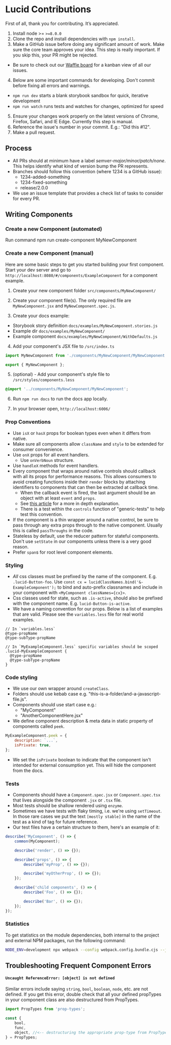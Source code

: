# Lucid Contributions

First of all, thank you for contributing. It’s appreciated.

1. Install node >= `>=8.0.0`
2. Clone the repo and install dependencies with `npm install`.
3. Make a GitHub issue before doing any significant amount of work. Make sure the core team approves your idea. This step is really important. If you skip this, your PR might be rejected.

- Be sure to check out our [Waffle board][waffle] for a kanban view of all our issues.

4. Below are some important commands for developing. Don't commit before fixing all errors and warnings.

- `npm run dev` starts a blank storybook sandbox for quick, iterative development
- `npm run watch` runs tests and watches for changes, optimized for speed

5. Ensure your changes work properly on the latest versions of Chrome, Firefox, Safari, and IE Edge. Currently this step is manual.
6. Reference the issue's number in your commit. E.g.: "Did this #12".
7. Make a pull request.

## Process

- All PRs should at minimum have a label _semver-major/minor/patch/none_. This helps identify what kind of version bump the PR represents.
- Branches should follow this convention (where 1234 is a GitHub issue):
  - 1234-added-something
  - 1234-fixed-something
  - release/2.0.0
- We use an issue template that provides a check list of tasks to consider for every PR.

## Writing Components

### Create a new Component (automated)

Run command
npm run create-component MyNewComponent

### Create a new Component (manual)

Here are some basic steps to get you started building your first component.
Start your dev server and go to `http://localhost:8080/#/components/ExampleComponent` for a component example.

1. Create your new component folder
   `src/components/MyNewComponent/`

2. Create your component file(s). The only required file are `MyNewComponent.jsx` and `MyNewComponent.spec.js`.

3. Create your docs example:

- Storybook story definition `docs/examples/MyNewComponent.stories.js`
- Example dir `docs/examples/MyNewComponent/`
- Example component `docs/examples/MyNewComponent/WithDefaults.js`

4. Add your component's JSX file to `/src/index.ts`

```javascript
import MyNewComponent from './components/MyNewComponent/MyNewComponent';

export { MyNewComponent };
```

5. (optional) - Add your component's style file to `/src/styles/components.less`

```css
@import '../components/MyNewComponent/MyNewComponent';
```

6. Run `npm run docs` to run the docs app locally.

7. In your browser open, `http://localhost:6006/`

### Prop Conventions

- Use `isX` or `hasX` props for boolean types even when it differs from native.
- Make sure all components allow `className` and `style` to be extended for consumer convenience.
- Use `onX` props for all event handlers.
  - Use `onVerbNoun` structure.
- Use `handleX` methods for event handlers.
- Every component that wraps around native controls should callback with all its props for performance reasons. This allows consumers to avoid creating functions inside their `render` blocks by attaching identifiers to components that can then be extracted at callback time.
  - When the callback event is fired, the last argument should be an object with at least `event` and `props`.
  - See [this article][perf] for a more in depth explanation.
  - There is a test within the `controls` function of "generic-tests" to help test this convention.
- If the component is a thin wrapper around a native control, be sure to pass through any extra props through to the native component. Usually this is called `passThroughs` in the code.
- Stateless by default, use the reducer pattern for stateful components. Don't use `setState` in our components unless there is a very good reason.
- Prefer `span`s for root level component elements.

### Styling

- _All_ css classes must be prefixed by the name of the component. E.g. `.lucid-Button-foo`. Use `const cx = lucidClassNames.bind('&-ExampleComponent');` to bind and auto-prefix classnames and include in your component with `<MyComponent classNames={cx}>`.
- Css classes used for state, such as `.is-active`, should also be prefixed with the component name. E.g. `lucid-Button-is-active`.
- We have a naming convention for our props. Below is a list of examples that are valid. Please see the `variables.less` file for real world examples.

```
// In `variables.less`
@type-propName
@type-subType-propName

// In `MyExampleComponent.less` specific variables should be scoped
.lucid-MyExampleComponent {
  @type-propName
  @type-subType-propName
}
```

### Code styling

- We use our own wrapper around `createClass`.
- Folders should use kebab case e.g. "this-is-a-folder/and-a-javascript-file.js".
- Components should use start case e.g.:
  - "MyComponent"
  - "AnotherComponentHere.jsx"
- We define component description & meta data in static property of components called `peek`.

```javascript
MyExampleComponent.peek = {
	description: `...`,
	isPrivate: true,
};
```

- We set the `isPrivate` boolean to indicate that the component isn't intended for external consumption yet. This will hide the component from the docs.

### Tests

- Components should have a `Component.spec.jsx` or `Component.spec.tsx` that lives alongside the component `.jsx` or `.tsx` file.
- Most tests should be shallow rendered using `enzyme`.
- Sometimes we have tests with flaky timing, i.e. we're using `setTimeout`. In those rare cases we put the text `[mostly stable]` in the name of the test as a kind of tag for future reference.
- Our test files have a certain structure to them, here's an example of it:

```javascript
describe('MyComponent', () => {
	common(MyComponent);

	describe('render', () => {});

	describe('props', () => {
		describe('myProp', () => {});

		describe('myOtherProp', () => {});
	});

	describe('child components', () => {
		describe('Foo', () => {});

		describe('Bar', () => {});
	});
});
```

[waffle]: https://waffle.io/appnexus/lucid/
[perf]: https://medium.com/@esamatti/react-js-pure-render-performance-anti-pattern-fb88c101332f

### Statistics

To get statistics on the module dependencies, both internal to the project and external NPM packages, run the following command:

```bash
NODE_ENV=development npx webpack --config webpack.config.bundle.cjs --json --stats > stats.json
```

## Troubleshooting Frequent Component Errors

#### `Uncaught ReferenceError: [object] is not defined`

Similar errors include saying `string`, `bool`, `boolean`, `node`, etc. are not defined. If you get this error, double check that all your defined propTypes in your component class are also destructured from PropTypes.

```javascript
import PropTypes from 'prop-types';

const {
	bool,
	func,
	object, //<-- destructuring the appropriate prop-type from PropTypes will solve the problem.
} = PropTypes;
```

